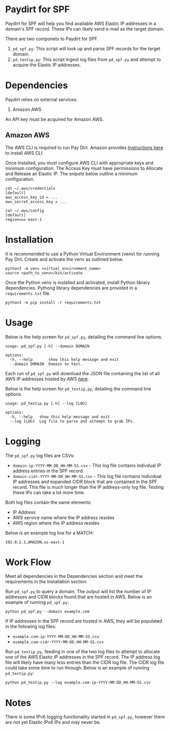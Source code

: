 # Paydirt for SPF

Paydirt for SPF will help you find available AWS Elastic IP addresses in a domain's SPF record. These IPs can likely send e-mail as the target domain.

There are two componets to Paydirt for SPF. 
1. `pd_spf.py`: This script will look up and parse SPF records for the target domain.
1. `pd_testip.py`: This script ingest log files from `pd_spf.py` and attempt to acquire the Elastic IP addresses.

# Dependencies

Paydirt relies on external services:
1. Amazon AWS

An API key must be acquired for Amazon AWS. 

## Amazon AWS

The AWS CLI is required to run Pay Dirt. Amazon provides [Instructions here](https://docs.aws.amazon.com/cli/v1/userguide/cli-chap-install.html) to install AWS CLI. 

Once installed, you must configure AWS CLI with appropriate keys and minimum configuration. The Access Key must have permissions to Allocate and Release an Elastic IP. The snipets below outline a minimum configuration. 

```
cat ~/.aws/credentials
[default]
aws_access_key_id = ...
aws_secret_access_key = ...
```

```
cat ~/.aws/config
[default]
region=us-east-1
```

# Installation

It is recommended to use a Python Virtual Environment (venv) for running Pay Dirt. Create and activate the venv as outlined below. 

```
python3 -m venv <virtual_environment_name>
source <path_to_venv>/bin/activate
```
Once the Python venv is installed and activated, install Python library dependencies. Pythong library dependencies are provided in a `requirements.txt` file. 

```
python3 -m pip install -r requirements.txt
```
# Usage

Below is the help screen for `pd_spf.py`, detailing the command line options. 

```
usage: pd_spf.py [-h] --domain DOMAIN

options:
  -h, --help       show this help message and exit
  --domain DOMAIN  Domain to test.
```

Each run of `pd_spf.py` will download the JSON file containing the list of all AWS IP addresses hosted by AWS [here](https://ip-ranges.amazonaws.com/ip-ranges.json). 


Below is the help screen for `pd_testip.py`, detailing the command line options. 

```
usage: pd_testip.py [-h] --log [LOG]

options:
  -h, --help   show this help message and exit
  --log [LOG]  Log file to parse and attempt to grab IPs.
```

# Logging

The `pd_spf.py` log files are CSVs:
* `domain-ip-YYYY-MM-DD_HH-MM-SS.csv` - This log file contains indivdual IP address entries in the SPF record. 
* `domain-cidr-YYYY-MM-DD_HH-MM-SS.csv` - This log file contains individual IP addresses and expanded CIDR block that are contained in the SPF record. This file is much longer than the IP address-only log file. Testing these IPs can take a lot more time. 

Both log files contain the same elements: 
* IP Address
* AWS service name where the IP address resides
* AWS region where the IP address resides

Below is an example log line for a MATCH:

`192.0.2.1,AMAZON,us-east-1`

# Work Flow

Meet all dependencies in the Dependencies section and meet the requirements in the Installation section. 

Run `pd_spf.py` to query a domain. The output will list the number of IP addresses and CIDR blocks found that are hosted in AWS. Below is an example of running `pd_spf.py`:

```
python pd_spf.py --domain example.com
```

If IP addresses in the SPF record are hosted in AWS, they will be populated in the following log files:
* `example.com-ip-YYYY-MM-DD_HH-MM-SS.csv`
* `example.com-cidr-YYYY-MM-DD_HH-MM-SS.csv`

Run `pd_testip.py`, feeding in one of the two log files to attempt to allocate one of the AWS Elastic IP addresses in the SPF record. The IP address log file will likely have many less entries than the CIDR log file. The CIDR log file could take some time to run through. Below is an example of running `pd_testip.py`:

```
python pd_testip.py --log example.com-ip-YYYY-MM-DD_HH-MM-SS.csv
```

# Notes

There is some IPv6 logging functionality started in `pd_spf.py`, however there are not yet Elastic IPv6 IPs and may never be. 

